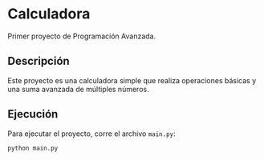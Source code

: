 # Calculadora
Primer proyecto de Programación Avanzada.

## Descripción
Este proyecto es una calculadora simple que realiza operaciones básicas y una suma avanzada de múltiples números.

## Ejecución
Para ejecutar el proyecto, corre el archivo `main.py`:
```bash
python main.py
